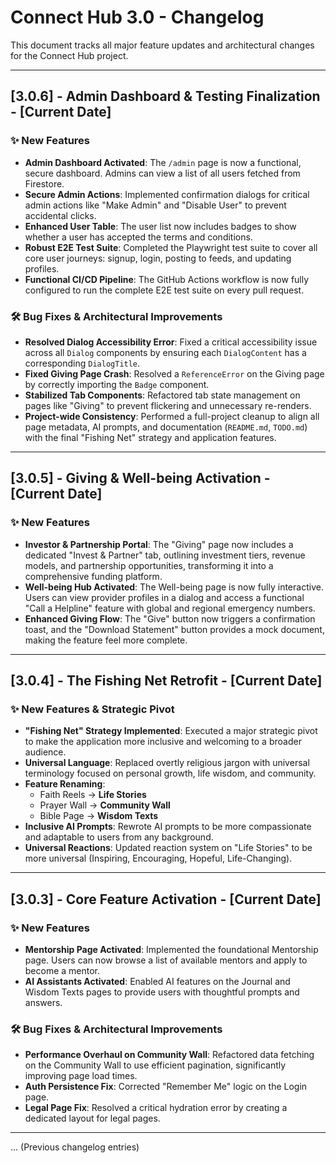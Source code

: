 # Connect Hub 3.0 - Changelog

This document tracks all major feature updates and architectural changes for the Connect Hub project.

---

## [3.0.6] - Admin Dashboard & Testing Finalization - [Current Date]
### ✨ New Features
- **Admin Dashboard Activated**: The `/admin` page is now a functional, secure dashboard. Admins can view a list of all users fetched from Firestore.
- **Secure Admin Actions**: Implemented confirmation dialogs for critical admin actions like "Make Admin" and "Disable User" to prevent accidental clicks.
- **Enhanced User Table**: The user list now includes badges to show whether a user has accepted the terms and conditions.
- **Robust E2E Test Suite**: Completed the Playwright test suite to cover all core user journeys: signup, login, posting to feeds, and updating profiles.
- **Functional CI/CD Pipeline**: The GitHub Actions workflow is now fully configured to run the complete E2E test suite on every pull request.

### 🛠️ Bug Fixes & Architectural Improvements
- **Resolved Dialog Accessibility Error**: Fixed a critical accessibility issue across all `Dialog` components by ensuring each `DialogContent` has a corresponding `DialogTitle`.
- **Fixed Giving Page Crash**: Resolved a `ReferenceError` on the Giving page by correctly importing the `Badge` component.
- **Stabilized Tab Components**: Refactored tab state management on pages like "Giving" to prevent flickering and unnecessary re-renders.
- **Project-wide Consistency**: Performed a full-project cleanup to align all page metadata, AI prompts, and documentation (`README.md`, `TODO.md`) with the final "Fishing Net" strategy and application features.

---

## [3.0.5] - Giving & Well-being Activation - [Current Date]
### ✨ New Features
- **Investor & Partnership Portal**: The "Giving" page now includes a dedicated "Invest & Partner" tab, outlining investment tiers, revenue models, and partnership opportunities, transforming it into a comprehensive funding platform.
- **Well-being Hub Activated**: The Well-being page is now fully interactive. Users can view provider profiles in a dialog and access a functional "Call a Helpline" feature with global and regional emergency numbers.
- **Enhanced Giving Flow**: The "Give" button now triggers a confirmation toast, and the "Download Statement" button provides a mock document, making the feature feel more complete.

---

## [3.0.4] - The Fishing Net Retrofit - [Current Date]

### ✨ New Features & Strategic Pivot
- **"Fishing Net" Strategy Implemented**: Executed a major strategic pivot to make the application more inclusive and welcoming to a broader audience.
- **Universal Language**: Replaced overtly religious jargon with universal terminology focused on personal growth, life wisdom, and community.
- **Feature Renaming**:
  - Faith Reels → **Life Stories**
  - Prayer Wall → **Community Wall**
  - Bible Page → **Wisdom Texts**
- **Inclusive AI Prompts**: Rewrote AI prompts to be more compassionate and adaptable to users from any background.
- **Universal Reactions**: Updated reaction system on "Life Stories" to be more universal (Inspiring, Encouraging, Hopeful, Life-Changing).

---

## [3.0.3] - Core Feature Activation - [Current Date]

### ✨ New Features

- **Mentorship Page Activated**: Implemented the foundational Mentorship page. Users can now browse a list of available mentors and apply to become a mentor.
- **AI Assistants Activated**: Enabled AI features on the Journal and Wisdom Texts pages to provide users with thoughtful prompts and answers.

### 🛠️ Bug Fixes & Architectural Improvements

- **Performance Overhaul on Community Wall**: Refactored data fetching on the Community Wall to use efficient pagination, significantly improving page load times.
- **Auth Persistence Fix**: Corrected "Remember Me" logic on the Login page.
- **Legal Page Fix**: Resolved a critical hydration error by creating a dedicated layout for legal pages.

---
... (Previous changelog entries)
